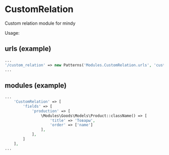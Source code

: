 # CustomRelation
Custom relation module for mindy

Usage:

## urls (example)

```php
...
'/custom_relation' => new Patterns('Modules.CustomRelation.urls', 'custom_relation'),
...
```

## modules (example)

```php
...
    'CustomRelation' => [
        'fields' => [
            'production' => [
                \Modules\Goods\Models\Product::className() => [
                    'title' => 'Товары',
                    'order' => ['name']
                ],
            ],
        ]
    ],
...
```
